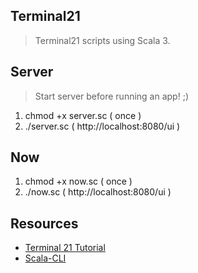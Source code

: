 Terminal21
----------
>Terminal21 scripts using Scala 3.

Server
------
>Start server before running an app! ;)
1. chmod +x server.sc ( once )
2. ./server.sc ( http://localhost:8080/ui )

Now
---
1. chmod +x now.sc ( once )
2. ./now.sc ( http://localhost:8080/ui )

Resources
---------
* [Terminal 21 Tutorial](https://github.com/kostaskougios/terminal21-restapi/blob/main/docs/tutorial.md)
* [Scala-CLI](https://scala-cli.virtuslab.org/)